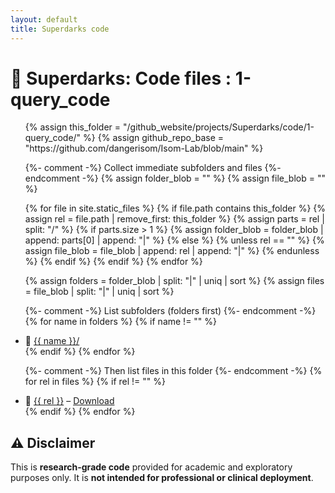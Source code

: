 ```yaml
---
layout: default
title: Superdarks code
---
```


# 🧬 Superdarks: Code files : 1-query_code

<ul>
{% assign this_folder = "/github_website/projects/Superdarks/code/1-query_code/" %}
{% assign github_repo_base = "https://github.com/dangerisom/Isom-Lab/blob/main" %}

{%- comment -%} Collect immediate subfolders and files {%- endcomment -%}
{% assign folder_blob = "" %}
{% assign file_blob = "" %}

{% for file in site.static_files %}
  {% if file.path contains this_folder %}
    {% assign rel = file.path | remove_first: this_folder %}
    {% assign parts = rel | split: "/" %}
    {% if parts.size > 1 %}
      {% assign folder_blob = folder_blob | append: parts[0] | append: "|" %}
    {% else %}
      {% unless rel == "" %}
        {% assign file_blob = file_blob | append: rel | append: "|" %}
      {% endunless %}
    {% endif %}
  {% endif %}
{% endfor %}

{% assign folders = folder_blob | split: "|" | uniq | sort %}
{% assign files = file_blob | split: "|" | uniq | sort %}

{%- comment -%} List subfolders (folders first) {%- endcomment -%}
{% for name in folders %}
  {% if name != "" %}
    <li>📁 <a href="{{ this_folder | append: name | append: '/' | relative_url }}">{{ name }}/</a></li>
  {% endif %}
{% endfor %}

{%- comment -%} Then list files in this folder {%- endcomment -%}
{% for rel in files %}
  {% if rel != "" %}
    <li>
      📄 <a href="{{ github_repo_base }}{{ this_folder }}{{ rel }}" target="_blank" rel="noopener">{{ rel }}</a>
      – <a href="{{ this_folder | append: rel | relative_url }}" download>Download</a>
    </li>
  {% endif %}
{% endfor %}
</ul>

## ⚠️ Disclaimer

This is **research-grade code** provided for academic and exploratory purposes only. It is **not intended for professional or clinical deployment**.


<!--
---
layout: default
title: Superdarks code
---

# 🧬 Superdarks: Code files : 1-query_code

<ul>
{% assign this_folder = "/github_website/projects/Superdarks/code/1-query_code/" %}
{% assign github_repo_base = "https://github.com/dangerisom/Isom-Lab/blob/main" %}

{% for file in site.static_files %}
  {% if file.path contains this_folder %}
    {% assign rel = file.path | remove_first: this_folder %}
    {% unless rel contains "/" %}
      <li>
        📄 <a href="{{ github_repo_base }}{{ file.path }}" target="_blank" rel="noopener">{{ rel }}</a>
        – <a href="{{ file.path | relative_url }}" download>Download</a>
      </li>
    {% endunless %}
  {% endif %}
{% endfor %}
</ul>

## ⚠️ Disclaimer

This is **research-grade code** provided for academic and exploratory purposes only. It is **not intended for professional or clinical deployment**.
-->




